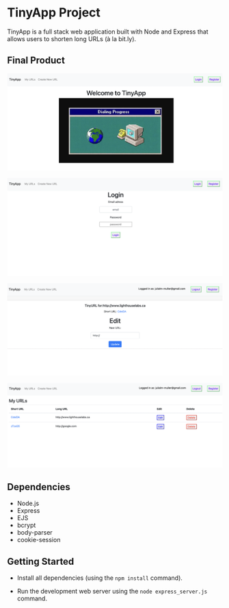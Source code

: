 # TinyApp Project

TinyApp is a full stack web application built with Node and Express that allows users to shorten long URLs (à la bit.ly).

## Final Product

!["Welcome Page"](https://github.com/JuliaaMuller/tinyapp/blob/master/docs/welcome_page.png)

!["Login page"](https://github.com/JuliaaMuller/tinyapp/blob/master/docs/shortURL_page.png)

!["Create an URL Page"](https://github.com/JuliaaMuller/tinyapp/blob/master/docs/login_page.png)

!["My URLs Page"](https://github.com/JuliaaMuller/tinyapp/blob/master/docs/urls_index.png)

## Dependencies

- Node.js
- Express
- EJS
- bcrypt
- body-parser
- cookie-session

## Getting Started

- Install all dependencies (using the `npm install` command).

- Run the development web server using the `node express_server.js` command.